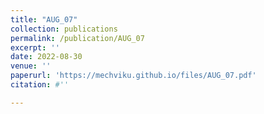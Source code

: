 ```yaml
---
title: "AUG_07"
collection: publications
permalink: /publication/AUG_07
excerpt: ''
date: 2022-08-30
venue: ''
paperurl: 'https://mechviku.github.io/files/AUG_07.pdf'
citation: #''

---
```


[Download paper here]: (https://mechviku.github.io/files/AUG_07.pdf)






